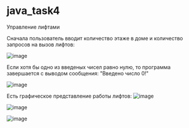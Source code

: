 # java_task4
Управление лифтами


Сначала пользователь вводит количество этаже в доме и количество запросов на вызов лифтов:

![image](https://github.com/rolik00/java_task4/assets/148611487/36074db1-953f-4e25-b286-4bd4b0ad7dec)

Если хотя бы одно из введеных чисел равно нулю, то программа завершается с выводом сообщения: "Введено число 0!"

![image](https://github.com/rolik00/java_task4/assets/148611487/4ffae4f7-68f5-4174-9af4-0f4149ea0e01)

Есть графическое представление работы лифтов:
![image](https://github.com/rolik00/java_task4/assets/148611487/b096f346-23ba-49a0-a62c-3bc8563a8119)

![image](https://github.com/rolik00/java_task4/assets/148611487/3fd42a79-a5d4-4a53-9417-eff805cfcdd7)

![image](https://github.com/rolik00/java_task4/assets/148611487/9421782c-7161-42ac-ae5f-a025fb9d9ecc)
